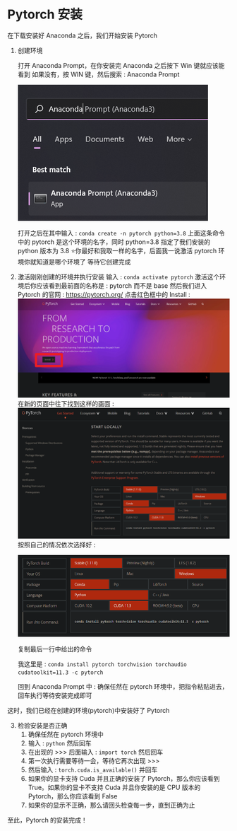 # Pytorch 安装

在下载安装好 Anaconda 之后，我们开始安装 Pytorch

1. 创建环境
	
    打开 Anaconda Prompt，在你安装完 Anaconda 之后按下 Win 键就应该能看到
    如果没有，按 WIN 键，然后搜索 : Anaconda Prompt
	
    ![image-20220626165815333](https://raw.githubusercontent.com/Lucid1ty/images/main/picture/image-20220626165815333.png)
	
    打开之后在其中输入 : `conda create -n pytorch python=3.8`
    上面这条命令中的 pytorch 是这个环境的名字，同时 python=3.8 指定了我们安装的 python 版本为 3.8
    ⭐你最好和我取一样的名字，后面我一说激活 pytorch 环境你就知道是哪个环境了
    等待它创建完成
	
2. 激活刚刚创建的环境并执行安装
    输入 : `conda activate pytorch`
    激活这个环境后你应该看到最前面的名称是 : pytorch 而不是 base
    然后我们进入 Pytorch 的官网 : https://pytorch.org/
    点击红色框中的 Install :![image-20220626164616560](https://raw.githubusercontent.com/Lucid1ty/images/main/picture/image-20220626164616560.png)
    在新的页面中往下找到这样的画面 :![image-20220626164757985](https://raw.githubusercontent.com/Lucid1ty/images/main/picture/image-20220626164757985.png)
    按照自己的情况依次选择好 :

    ![image-20220626164926081](https://raw.githubusercontent.com/Lucid1ty/images/main/picture/image-20220626164926081.png)
    
    复制最后一行中给出的命令
    
    我这里是 : `conda install pytorch torchvision torchaudio cudatoolkit=11.3 -c pytorch`

    回到 Anaconda Prompt 中 : 确保任然在 pytorch 环境中，把指令粘贴进去，回车执行等待安装完成即可

这时，我们已经在创建的环境(pytorch)中安装好了 Pytorch

3. 检验安装是否正确
	1. 确保任然在 pytorch 环境中
	2. 输入 : `python` 然后回车
	3. 在出现的 >>> 后面输入 : `import torch` 然后回车
	4. 第一次执行需要等待一会，等待它再次出现 >>> 
	5. 然后输入 : `torch.cuda.is_available()` 并回车
	6. 如果你的显卡支持 Cuda 并且正确的安装了 Pytorch，那么你应该看到 True。如果你的显卡不支持 Cuda 并且你安装的是 CPU 版本的 Pytorch，那么你应该看到 False
	6. 如果你的显示不正确，那么请回头检查每一步，直到正确为止

至此，Pytorch 的安装完成！
